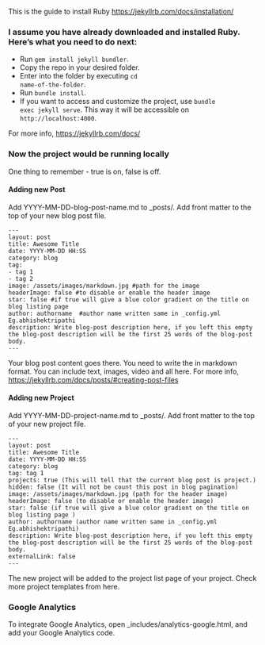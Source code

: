 This is the guide to install Ruby
https://jekyllrb.com/docs/installation/

### I assume you have already downloaded and installed Ruby. Here’s what you need to do next:

- Run <code>gem install jekyll bundler</code>.
- Copy the repo in your desired folder.
- Enter into the folder by executing <code>cd name-of-the-folder</code>.
- Run <code>bundle install</code>.
- If you want to access and customize the project, use <code>bundle exec jekyll serve</code>. This way it will be accessible on <code>http://localhost:4000</code>.

For more info, https://jekyllrb.com/docs/

### Now the project would be running locally

One thing to remember - true is on, false is off.

#### Adding new Post

Add YYYY-MM-DD-blog-post-name.md to _posts/.
Add front matter to the top of your new blog post file.

```
---
layout: post
title: Awesome Title
date: YYYY-MM-DD HH:SS
category: blog
tag:
- tag 1
- tag 2
image: /assets/images/markdown.jpg #path for the image
headerImage: false #to disable or enable the header image
star: false #if true will give a blue color gradient on the title on blog listing page
author: authorname  #author name written same in _config.yml Eg.abhishektripathi
description: Write blog-post description here, if you left this empty the blog-post description will be the first 25 words of the blog-post body.
---
```

Your blog post content goes there. You need to write the in markdown format. You can include text, images, video and all here.
For more info, https://jekyllrb.com/docs/posts/#creating-post-files

#### Adding new Project

Add YYYY-MM-DD-project-name.md to _posts/.
Add front matter to the top of your new project file.

```
---
layout: post
title: Awesome Title
date: YYYY-MM-DD HH:SS
category: blog
tag: tag 1
projects: true (This will tell that the current blog post is project.)
hidden: false (It will not be count this post in blog pagination)
image: /assets/images/markdown.jpg (path for the header image)
headerImage: false (to disable or enable the header image)
star: false (if true will give a blue color gradient on the title on blog listing page )
author: authorname (author name written same in _config.yml Eg.abhishektripathi)
description: Write blog-post description here, if you left this empty the blog-post description will be the first 25 words of the blog-post body.
externalLink: false
---
```
The new project will be added to the project list page of your project.
Check more project templates from here.

### Google Analytics
To integrate Google Analytics, open _includes/analytics-google.html, and add your Google Analytics code.

